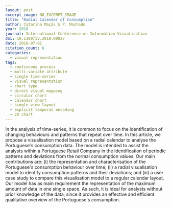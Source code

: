 ```yaml
---
layout: post
excerpt_image: NO_EXCERPT_IMAGE
title: "Radial Calendar of Consumption"
author: Catarina Maçãs & P. Machado
year: 2018
journal: International Conference on Information Visualisation
doi: 10.1109/iV.2018.00027
date: 2018-07-01
citation_count: 6
categories:
  - visual representation
tags:
  - continuous process
  - multi-variate attribute
  - single time-series
  - visual representation
  - chart type
  - direct visual mapping
  - circular chart
  - calendar chart
  - single-view layout
  - explicit temporal encoding
  - 2D chart
---
```

In the analysis of time-series, it is common to focus on the identification of changing behaviours and patterns that repeat over time. In this article, we propose a visualisation model based on a radial calendar to analyse the Portuguese's consumption data. The model is intended to assist the analysts within a Portuguese Retail Company in the identification of periodic patterns and deviations from the normal consumption values. Our main contributions are: (i) the representation and characterisation of the Portuguese's consumption behaviour over time; (ii) a radial visualisation model to identify consumption patterns and their deviations; and (iii) a user case study to compare this visualisation model to a regular calendar layout. Our model has as main requirement the representation of the maximum amount of data in one single space. As such, it is ideal for analysts without prior knowledge of the data, since it provides an effective and efficient qualitative overview of the Portuguese's consumption.
